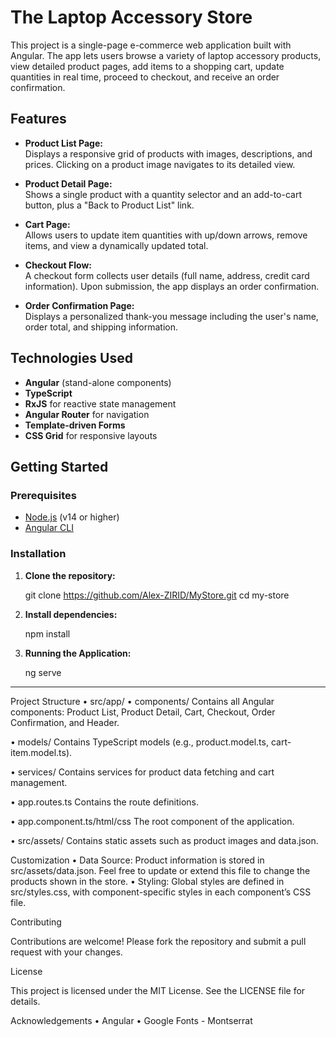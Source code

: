 # The Laptop Accessory Store

This project is a single-page e-commerce web application built with Angular. The app lets users browse a variety of laptop accessory products, view detailed product pages, add items to a shopping cart, update quantities in real time, proceed to checkout, and receive an order confirmation.

## Features

- **Product List Page:**  
  Displays a responsive grid of products with images, descriptions, and prices. Clicking on a product image navigates to its detailed view.

- **Product Detail Page:**  
  Shows a single product with a quantity selector and an add-to-cart button, plus a "Back to Product List" link.

- **Cart Page:**  
  Allows users to update item quantities with up/down arrows, remove items, and view a dynamically updated total.

- **Checkout Flow:**  
  A checkout form collects user details (full name, address, credit card information). Upon submission, the app displays an order confirmation.

- **Order Confirmation Page:**  
  Displays a personalized thank-you message including the user's name, order total, and shipping information.

## Technologies Used

- **Angular** (stand-alone components)
- **TypeScript**
- **RxJS** for reactive state management
- **Angular Router** for navigation
- **Template-driven Forms**
- **CSS Grid** for responsive layouts

## Getting Started

### Prerequisites

- [Node.js](https://nodejs.org/) (v14 or higher)
- [Angular CLI](https://angular.io/cli)

### Installation

1. **Clone the repository:**

   git clone https://github.com/Alex-ZIRID/MyStore.git
   cd my-store

2. **Install dependencies:**

   npm install

3. **Running the Application:**

   ng serve

---

Project Structure
• src/app/
• components/
Contains all Angular components: Product List, Product Detail, Cart, Checkout, Order Confirmation, and Header.
  
 • models/
Contains TypeScript models (e.g., product.model.ts, cart-item.model.ts).
  
 • services/
Contains services for product data fetching and cart management.
  
 • app.routes.ts
Contains the route definitions.
  
 • app.component.ts/html/css
The root component of the application.
  
 • src/assets/
Contains static assets such as product images and data.json.

Customization
• Data Source:
Product information is stored in src/assets/data.json. Feel free to update or extend this file to change the products shown in the store.
• Styling:
Global styles are defined in src/styles.css, with component-specific styles in each component’s CSS file.

Contributing

Contributions are welcome! Please fork the repository and submit a pull request with your changes.

License

This project is licensed under the MIT License. See the LICENSE file for details.

Acknowledgements
• Angular
• Google Fonts - Montserrat
